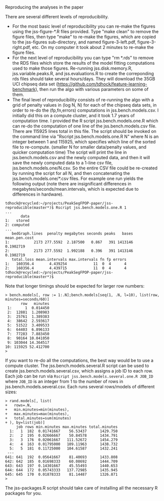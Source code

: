 Reproducing the analyses in the paper

There are several different levels of reproducibility.
- For the most basic level of reproducibility you can re-make the
  figures using the jss-figure-*.R files provided. Type "make clean"
  to remove the figure files, then type "make" to re-make the figures,
  which are copied to the jss-figures sub-directory, and named
  figure-3-left.pdf, figure-3-right.pdf, etc. On my computer it took
  about 2 minutes to re-make the figure files.
- For the next level of reproducibility you can type "rm *.rds" to
  remove the RDS files which store the results of the model fitting
  computations used to make those figures. Re-running
  jss.disk.memory.R, jss.variable.peaks.R, and
  jss.evaluations.R to create the correponding rds files should
  take several hours/days. They will download the 35GB UCI chipseq
  data set (https://github.com/tdhock/feature-learning-benchmark),
  then run the algo with various parameters on some of them.
- The final level of reproducibility consists of re-running the algo
  with a grid of penalty values in (log N, N) for each of the chipseq
  data sets, in order to re-do the (fp,fn,errors) computations in
  jss.bench.models.csv. I initially did this on a compute cluster, and
  it took 1.7 years of computation time. I provided the R script
  jss.bench.models.one.R which can re-do the computation of one line
  of the jss.bench.models.csv file. There are 115925 lines total in
  this file. The script should be invoked on the command line via
  "Rscript jss.bench.models.one.R N" where N is an integer between 1
  and 115925, which specifies which line of the sorted file to
  re-compute. (smaller N for smaller data/penalty values, and quicker
  computation time) The script will print the line in
  jss.bench.models.csv and the newly computed data, and then it will
  save the newly computed data to a 1-line csv file,
  jss.bench.models.one/N.csv. So the entire CSV file could be
  re-created by running the script for all N, and then concatenating
  the jss.bench.models.one/*.csv files. For example one run yields the
  following output (note there are insignificant differences in
  megabytes/seconds/mean.intervals, which is expected due to
  differences in hardware).

```
tdhock@recycled:~/projects/PeakSegFPOP-paper/jss-reproducible(master*)$ Rscript jss.bench.models.one.R 1
...
       data
1:   stored
2: computed
...
   bedGraph.lines  penalty megabytes seconds peaks   bases mean.pen.cost
1:           2173 277.5592  2.187500   0.867   391 1413146     0.1902719
2:           2173 277.5592  1.992188   0.396   391 1413146     0.1902719
   total.loss mean.intervals max.intervals fn fp errors
1:   160356.4       4.439254            11  0  4      4
2:   160356.4       4.439715            11  0  4      4
tdhock@recycled:~/projects/PeakSegFPOP-paper/jss-reproducible(master*)$ 
```

Note that longer timings should be expected for larger row numbers:

```
> bench.models[, row := 1:.N];bench.models[seq(1, .N, l=10), list(row, minutes=seconds/60)]
       row   minutes
 1:      1  0.014450
 2:  12881  1.208983
 3:  25761  1.389383
 4:  38642  2.593617
 5:  51522  3.409533
 6:  64403  6.896133
 7:  77283  7.883450
 8:  90164 10.041050
 9: 103044 14.364517
10: 115925 52.412700
> 
```

If you want to re-do all the computations, the best way would be to
use a compute cluster. The jss.bench.models.several.R script can be
used to create jss.bench.models.several.csv, which assigns a job ID to
each row. Each job can be run via `Rscript
jss.bench.models.several.one.R JOB_ID` where `JOB_ID` is an integer
from 1 to the number of rows in jss.bench.models.several.csv. Each
runs several rows/models of different sizes:

```
> rand.models[, list(
+   rows=.N,
+   min.minutes=min(minutes),
+   max.minutes=max(minutes),
+   total.minutes=sum(minutes)
+ ), by=list(job)]
     job rows min.minutes max.minutes total.minutes
  1:   1  182  0.01741667    56.53437      1429.750
  2:   2  195  0.02666667    50.84578      1434.791
  3:   3  176  0.02061667   111.52672      1454.279
  4:   4  163  0.01795000   109.11963      1438.732
  5:   5  181  0.11725000   104.61587      1432.241
 ---                                               
641: 641  192  0.05641667    81.40693      1433.808
642: 642  185  0.01698333    60.08692      1444.709
643: 643  197  0.14301667    45.55493      1440.653
644: 644  172  0.05743333   137.72985      1435.945
645: 645  170  0.01878333    81.14487      1326.871
> 
```

The jss-packages.R script should take care of installing all the
necessary R packages for you. 
